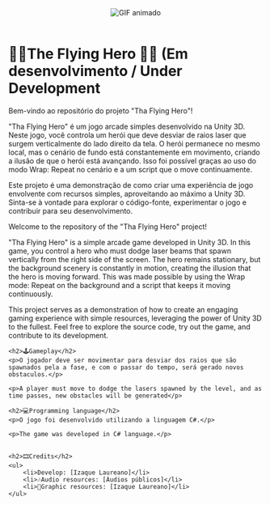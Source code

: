 <!DOCTYPE html>
<html>
<header>
	<link rel="stylesheet" type="text/css" href="/style.css">
	<div classname = "Titulo">
  	<img src="" alt="GIF animado">
	</div>

</header>
<body>
	<h1>🦸‍♂️The Flying Hero 🦸‍♀️ (Em desenvolvimento / Under Development</h1>
	<p>Bem-vindo ao repositório do projeto "Tha Flying Hero"!

"Tha Flying Hero" é um jogo arcade simples desenvolvido na Unity 3D. Neste jogo, você controla um herói que deve desviar de raios laser que surgem verticalmente do lado direito da tela. O herói permanece no mesmo local, mas o cenário de fundo está constantemente em movimento, criando a ilusão de que o herói está avançando. Isso foi possível graças ao uso do modo Wrap: Repeat no cenário e a um script que o move continuamente.

Este projeto é uma demonstração de como criar uma experiência de jogo envolvente com recursos simples, aproveitando ao máximo a Unity 3D. Sinta-se à vontade para explorar o código-fonte, experimentar o jogo e contribuir para seu desenvolvimento.



Welcome to the repository of the "Tha Flying Hero" project!

"Tha Flying Hero" is a simple arcade game developed in Unity 3D. In this game, you control a hero who must dodge laser beams that spawn vertically from the right side of the screen. The hero remains stationary, but the background scenery is constantly in motion, creating the illusion that the hero is moving forward. This was made possible by using the Wrap mode: Repeat on the background and a script that keeps it moving continuously.

This project serves as a demonstration of how to create an engaging gaming experience with simple resources, leveraging the power of Unity 3D to the fullest. Feel free to explore the source code, try out the game, and contribute to its development.</p>

	<h2>🕹Gameplay</h2>
	<p>O jogador deve ser movimentar para desviar dos raios que são spawnados pela a fase, e com o passar do tempo, será gerado novos obstaculos.</p>
 
 	<p>A player must move to dodge the lasers spawned by the level, and as time passes, new obstacles will be generated</p>
  
	<h2>💻Programming language</h2>
	<p>O jogo foi desenvolvido utilizando a linguagem C#.</p>
 
 	<p>The game was developed in C# language.</p>
 
	
	<h2>🎞Credits</h2>
	<ul>
		<li>Develop: [Izaque Laureano]</li>
		<li>🎶Audio resources: [Áudios públicos]</li>
		<li>🎨Graphic resources: [Izaque Laureano]</li>
	</ul>
	
</body>
</html>
